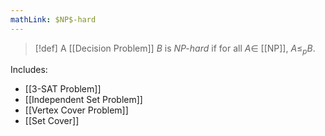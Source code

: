 ```yaml
---
mathLink: $NP$-hard
---
```

>[!def]
>A [[Decision Problem]] $B$ is *$NP$-hard* if for all $A\in$ [[NP]], $A≤_{p}B$.

Includes:
- [[3-SAT Problem]]
- [[Independent Set Problem]]
- [[Vertex Cover Problem]]
- [[Set Cover]]
